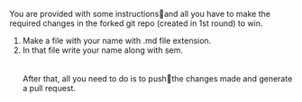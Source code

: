 You are provided with some instructions📃and all you have to make the required changes in the forked git repo (created in 1st round) to win.<br/>  
1. Make a file with your name with .md file extension.  <br/>
2. In that file write your name along with sem. <br/> <br/><br/>
After that, all you need to do is to push💪the changes made and generate a pull request.<br/>
